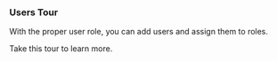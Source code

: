 ### Users Tour

With the proper user role, you can add users and assign them to roles. 

Take this tour to learn more.